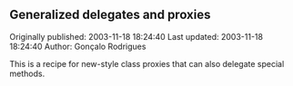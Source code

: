 ## Generalized delegates and proxies 
Originally published: 2003-11-18 18:24:40 
Last updated: 2003-11-18 18:24:40 
Author: Gonçalo Rodrigues 
 
This is a recipe for new-style class proxies that can also delegate special methods.